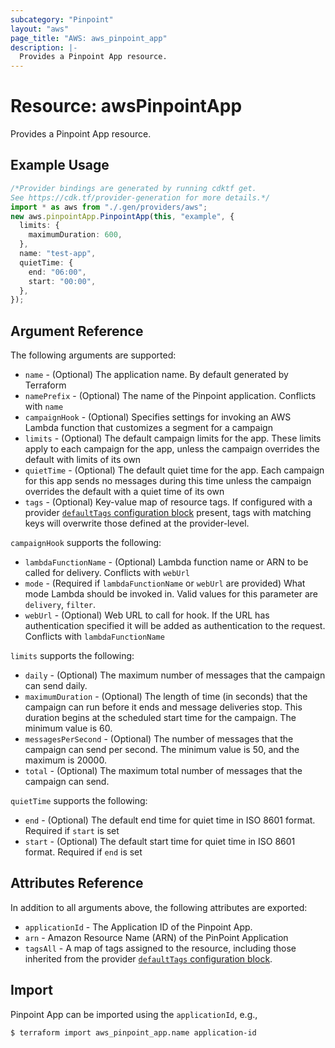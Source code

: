 ```yaml
---
subcategory: "Pinpoint"
layout: "aws"
page_title: "AWS: aws_pinpoint_app"
description: |-
  Provides a Pinpoint App resource.
---
```


# Resource: awsPinpointApp

Provides a Pinpoint App resource.

## Example Usage

```typescript
/*Provider bindings are generated by running cdktf get.
See https://cdk.tf/provider-generation for more details.*/
import * as aws from "./.gen/providers/aws";
new aws.pinpointApp.PinpointApp(this, "example", {
  limits: {
    maximumDuration: 600,
  },
  name: "test-app",
  quietTime: {
    end: "06:00",
    start: "00:00",
  },
});

```

## Argument Reference

The following arguments are supported:

* `name` - (Optional) The application name. By default generated by Terraform
* `namePrefix` - (Optional) The name of the Pinpoint application. Conflicts with `name`
* `campaignHook` - (Optional) Specifies settings for invoking an AWS Lambda function that customizes a segment for a campaign
* `limits` - (Optional) The default campaign limits for the app. These limits apply to each campaign for the app, unless the campaign overrides the default with limits of its own
* `quietTime` - (Optional) The default quiet time for the app. Each campaign for this app sends no messages during this time unless the campaign overrides the default with a quiet time of its own
* `tags` - (Optional) Key-value map of resource tags. If configured with a provider [`defaultTags` configuration block](https://registry.terraform.io/providers/hashicorp/aws/latest/docs#default_tags-configuration-block) present, tags with matching keys will overwrite those defined at the provider-level.

`campaignHook` supports the following:

* `lambdaFunctionName` - (Optional) Lambda function name or ARN to be called for delivery. Conflicts with `webUrl`
* `mode` - (Required if `lambdaFunctionName` or `webUrl` are provided) What mode Lambda should be invoked in. Valid values for this parameter are `delivery`, `filter`.
* `webUrl` - (Optional) Web URL to call for hook. If the URL has authentication specified it will be added as authentication to the request. Conflicts with `lambdaFunctionName`

`limits` supports the following:

* `daily` - (Optional) The maximum number of messages that the campaign can send daily.
* `maximumDuration` - (Optional) The length of time (in seconds) that the campaign can run before it ends and message deliveries stop. This duration begins at the scheduled start time for the campaign. The minimum value is 60.
* `messagesPerSecond` - (Optional) The number of messages that the campaign can send per second. The minimum value is 50, and the maximum is 20000.
* `total` - (Optional) The maximum total number of messages that the campaign can send.

`quietTime` supports the following:

* `end` - (Optional) The default end time for quiet time in ISO 8601 format. Required if `start` is set
* `start` - (Optional) The default start time for quiet time in ISO 8601 format. Required if `end` is set

## Attributes Reference

In addition to all arguments above, the following attributes are exported:

* `applicationId` - The Application ID of the Pinpoint App.
* `arn` - Amazon Resource Name (ARN) of the PinPoint Application
* `tagsAll` - A map of tags assigned to the resource, including those inherited from the provider [`defaultTags` configuration block](https://registry.terraform.io/providers/hashicorp/aws/latest/docs#default_tags-configuration-block).

## Import

Pinpoint App can be imported using the `applicationId`, e.g.,

```console
$ terraform import aws_pinpoint_app.name application-id
```
